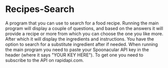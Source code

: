 # Recipes-Search
A program that you can use to search for a food recipe. Running the main program will display a couple of questions, and based on the answers it will provide a recipe or more from which you can choose the one you like more. After which it will display the ingredients and instructions. You have the option to search for a substitute ingredient after if needed.
When running the main program you need to paste your Spoonacular API key in the header (where it says "YOUR KEY HERE"). To get one you need to subscribe to the API on rapidapi.com.
